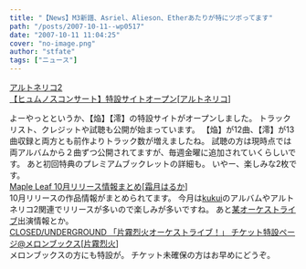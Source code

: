 ```yaml
---
title: "【News】M3新譜、Asriel、Alieson、Etherあたりが特にツボってます"
path: "/posts/2007-10-11--wp0517"
date: "2007-10-11 11:04:25"
cover: "no-image.png"
author: "stfate"
tags: ["ニュース"]
---
```


<style type="text/css">
<!--
p {white-space: pre-wrap};
-->
</style>

<a class="topics" href="http://shop.salburg.com/product/at2_cd_h_m/index.htm" target="_blank">アルトネリコ2 【ヒュムノスコンサート】特設サイトオープン</a><span class="junre">[<a href="http://ar-tonelico.jp/" target="_blank">アルトネリコ</a>]</span>
<div class="news">よーやっとというか、【焔】【澪】の特設サイトがオープンしました。
トラックリスト、クレジットや試聴も公開が始まっています。
【焔】が12曲、【澪】が13曲収録と両方とも前作よりトラック数が増えましたね。
試聴の方は現時点では両アルバムから２曲ずつ公開されてますが、毎週金曜に追加されていくらしいです。
あと初回特典のプレミアムブックレットの詳細も。
いやー、楽しみな2枚です。</div>
<a class="topics" href="http://shimotsukin.com/" target="_blank">Maple Leaf 10月リリース情報まとめ</a><span class="junre">[<a href="http://shimotsukin.com/" target="_blank">霜月はるか</a>]</span>
<div class="news">10月リリースの作品情報がまとめられてます。
今月は<a href="http://kukui.cc/" target="_blank">kukui</a>のアルバムやアルトネリコ2関連でリリースが多いので楽しみが多いですね。
あと<a href="http://www.rekka.jp/live071208/" target="_blank">某オーケストライブ</a>出演情報とか。</div>
<a class="topics" href="http://shop.melonbooks.co.jp/tsuhan/system/index.php?RATED=18&SPECIAL=sp_katagiri&RTO=&DATE=&ITEM_ID=&MAKER_FULL=&ADD_CART=" target="_blank">CLOSED/UNDERGROUND 「片霧烈火オーケストライブ！」 チケット特設ページ@メロンブックス</a><span class="junre">[<a href="http://www.rekka.jp/" target="_blank">片霧烈火</a>]</span>
<div class="news">メロンブックスの方にも特設が。
チケット未確保の方はお早めにどうぞ。</div>
